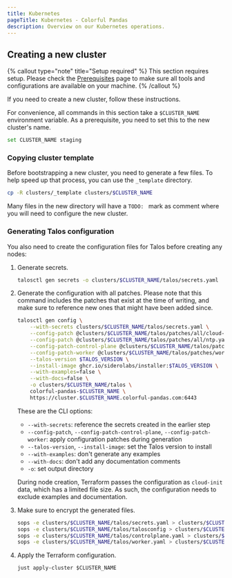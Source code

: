 ```yaml
---
title: Kubernetes
pageTitle: Kubernetes - Colorful Pandas 
description: Overview on our Kubernetes operations.
---
```


## Creating a new cluster

{% callout type="note" title="Setup required" %}
This section requires setup. Please check the [Prerequisites](/prerequisites) page to make sure all tools and configurations are available on your machine.
{% /callout %}

If you need to create a new cluster, follow these instructions.

For convenience, all commands in this section take a `$CLUSTER_NAME` environment variable. As a prerequisite, you need to set this to the new cluster's name.

```sh
set CLUSTER_NAME staging
```

### Copying cluster template

Before bootstrapping a new cluster, you need to generate a few files. To help speed up that process, you can use the `_template` directory.

```sh
cp -R clusters/_template clusters/$CLUSTER_NAME
```

Many files in the new directory will have a `TODO: ` mark as comment where you will need to configure the new cluster.

### Generating Talos configuration

You also need to create the configuration files for Talos before creating any nodes:
1. Generate secrets.

    ```sh
    talosctl gen secrets -o clusters/$CLUSTER_NAME/talos/secrets.yaml
    ```

2. Generate the configuration with all patches. Please note that this command includes the patches that exist at the time of writing, and make sure to reference new ones that might have been added since.

    ```sh
    talosctl gen config \
        --with-secrets clusters/$CLUSTER_NAME/talos/secrets.yaml \
        --config-patch @clusters/$CLUSTER_NAME/talos/patches/all/cloud-provider.yaml \
        --config-patch @clusters/$CLUSTER_NAME/talos/patches/all/ntp.yaml \
        --config-patch-control-plane @clusters/$CLUSTER_NAME/talos/patches/control-plane/cni.yaml \
        --config-patch-worker @clusters/$CLUSTER_NAME/talos/patches/worker/sysctl.yaml \
        --talos-version $TALOS_VERSION \
        --install-image ghcr.io/siderolabs/installer:$TALOS_VERSION \
        --with-examples=false \
        --with-docs=false \
        -o clusters/$CLUSTER_NAME/talos \
        colorful-pandas-$CLUSTER_NAME \
        https://cluster.$CLUSTER_NAME.colorful-pandas.com:6443
    ```

    These are the CLI options:
    - `--with-secrets`: reference the secrets created in the earlier step
    - `--config-patch`, `--config-patch-control-plane`, `--config-patch-worker`: apply configuration patches during generation
    - `--talos-version`, `--install-image`: set the Talos version to install
    - `--with-examples`: don't generate any examples
    - `--with-docs`: don't add any documentation comments
    - `-o`: set output directory

    During node creation, Terraform passes the configuration as `cloud-init` data, which has a limited file size. As such, the configuration needs to exclude examples and documentation.

3. Make sure to encrypt the generated files.

    ```sh
    sops -e clusters/$CLUSTER_NAME/talos/secrets.yaml > clusters/$CLUSTER_NAME/talos/secrets.yaml.sops 
    sops -e clusters/$CLUSTER_NAME/talos/talosconfig > clusters/$CLUSTER_NAME/talos/talosconfig.sops
    sops -e clusters/$CLUSTER_NAME/talos/controlplane.yaml > clusters/$CLUSTER_NAME/talos/controlplane.yaml.sops 
    sops -e clusters/$CLUSTER_NAME/talos/worker.yaml > clusters/$CLUSTER_NAME/talos/worker.yaml.sops 
    ```

4. Apply the Terraform configuration.

    ```
    just apply-cluster $CLUSTER_NAME
    ```
